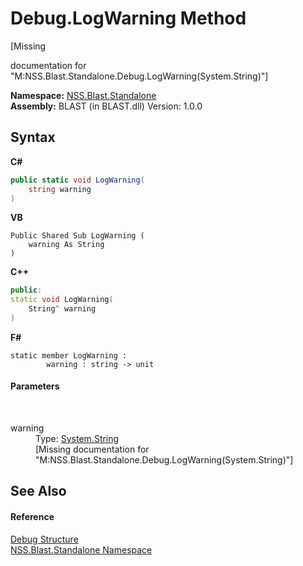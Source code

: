 # Debug.LogWarning Method 
 

\[Missing <summary> documentation for "M:NSS.Blast.Standalone.Debug.LogWarning(System.String)"\]

**Namespace:**&nbsp;<a href="527694ae-dd41-3334-e017-544f5a810383.md">NSS.Blast.Standalone</a><br />**Assembly:**&nbsp;BLAST (in BLAST.dll) Version: 1.0.0

## Syntax

**C#**<br />
``` C#
public static void LogWarning(
	string warning
)
```

**VB**<br />
``` VB
Public Shared Sub LogWarning ( 
	warning As String
)
```

**C++**<br />
``` C++
public:
static void LogWarning(
	String^ warning
)
```

**F#**<br />
``` F#
static member LogWarning : 
        warning : string -> unit 

```


#### Parameters
&nbsp;<dl><dt>warning</dt><dd>Type: <a href="https://docs.microsoft.com/dotnet/api/system.string" target="_blank" rel="noopener noreferrer">System.String</a><br />\[Missing <param name="warning"/> documentation for "M:NSS.Blast.Standalone.Debug.LogWarning(System.String)"\]</dd></dl>

## See Also


#### Reference
<a href="d3322ed8-9bfc-dc56-5fd8-617a346bbf3a.md">Debug Structure</a><br /><a href="527694ae-dd41-3334-e017-544f5a810383.md">NSS.Blast.Standalone Namespace</a><br />